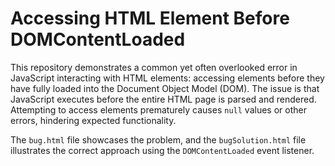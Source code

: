 # Accessing HTML Element Before DOMContentLoaded

This repository demonstrates a common yet often overlooked error in JavaScript interacting with HTML elements: accessing elements before they have fully loaded into the Document Object Model (DOM).  The issue is that JavaScript executes before the entire HTML page is parsed and rendered. Attempting to access elements prematurely causes `null` values or other errors, hindering expected functionality.

The `bug.html` file showcases the problem, and the `bugSolution.html` file illustrates the correct approach using the `DOMContentLoaded` event listener.